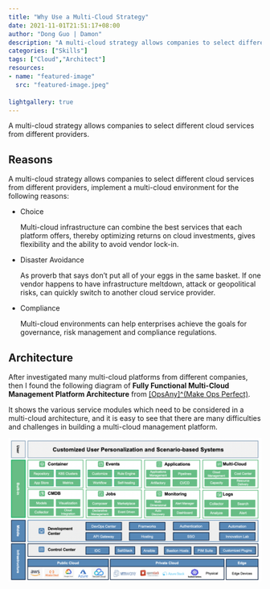 ```yaml
---
title: "Why Use a Multi-Cloud Strategy"
date: 2021-11-01T21:51:17+08:00
author: "Dong Guo | Damon"
description: "A multi-cloud strategy allows companies to select different cloud services from different providers."
categories: ["Skills"]
tags: ["Cloud","Architect"]
resources:
- name: "featured-image"
  src: "featured-image.jpeg"

lightgallery: true
---
```


A multi-cloud strategy allows companies to select different cloud services from different providers.

<!--more-->

## Reasons

A multi-cloud strategy allows companies to select different cloud services from different providers, implement a multi-cloud environment for the following reasons:

+ Choice
  
  Multi-cloud infrastructure can combine the best services that each platform offers, thereby optimizing returns on cloud investments, gives flexibility and the ability to avoid vendor lock-in.

+ Disaster Avoidance
  
  As proverb that says don’t put all of your eggs in the same basket. If one vendor happens to have infrastructure meltdown, attack or geopolitical risks, can quickly switch to another cloud service provider.

+ Compliance
  
  Multi-cloud environments can help enterprises achieve the goals for governance, risk management and compliance regulations.

## Architecture

After investigated many multi-cloud platforms from different companies, then I found the following diagram of **Fully Functional Multi-Cloud Management Platform Architecture** from [[OpsAny]^(Make Ops Perfect)](https://www.opsany.com).

It shows the various service modules which need to be considered in a multi-cloud architecture, and it is easy to see that there are many difficulties and challenges in building a multi-cloud management platform.

![multicloud_platform](multicloud_platform_en.png)
